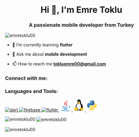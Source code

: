 <h1 align="center">Hi 👋, I'm Emre Toklu</h1>
<h3 align="center">A passionate mobile developer from Turkey</h3>

<p align="left"> <img src="https://komarev.com/ghpvc/?username=emretoklu00&label=Profile%20views&color=0e75b6&style=flat" alt="emretoklu00" /> </p>

- 🌱 I’m currently learning **flutter**

- 💬 Ask me about **mobile development**

- 📫 How to reach me **tokluemre00@gmail.com**

<h3 align="left">Connect with me:</h3>
<p align="left">
</p>

<h3 align="left">Languages and Tools:</h3>
<p align="left"> <a href="https://dart.dev" target="_blank" rel="noreferrer"> <img src="https://www.vectorlogo.zone/logos/dartlang/dartlang-icon.svg" alt="dart" width="40" height="40"/> </a> <a href="https://firebase.google.com/" target="_blank" rel="noreferrer"> <img src="https://www.vectorlogo.zone/logos/firebase/firebase-icon.svg" alt="firebase" width="40" height="40"/> </a> <a href="https://flutter.dev" target="_blank" rel="noreferrer"> <img src="https://www.vectorlogo.zone/logos/flutterio/flutterio-icon.svg" alt="flutter" width="40" height="40"/> </a> <a href="https://www.java.com" target="_blank" rel="noreferrer"> <img src="https://raw.githubusercontent.com/devicons/devicon/master/icons/java/java-original.svg" alt="java" width="40" height="40"/> </a> <a href="https://www.linux.org/" target="_blank" rel="noreferrer"> <img src="https://raw.githubusercontent.com/devicons/devicon/master/icons/linux/linux-original.svg" alt="linux" width="40" height="40"/> </a> <a href="https://www.python.org" target="_blank" rel="noreferrer"> <img src="https://raw.githubusercontent.com/devicons/devicon/master/icons/python/python-original.svg" alt="python" width="40" height="40"/> </a> </p>

<p><img align="left" src="https://github-readme-stats.vercel.app/api/top-langs?username=emretoklu00&show_icons=true&locale=en&layout=compact" alt="emretoklu00" /></p>

<p>&nbsp;<img align="center" src="https://github-readme-stats.vercel.app/api?username=emretoklu00&show_icons=true&locale=en" alt="emretoklu00" /></p>

<p><img align="center" src="https://github-readme-streak-stats.herokuapp.com/?user=emretoklu00&" alt="emretoklu00" /></p>
